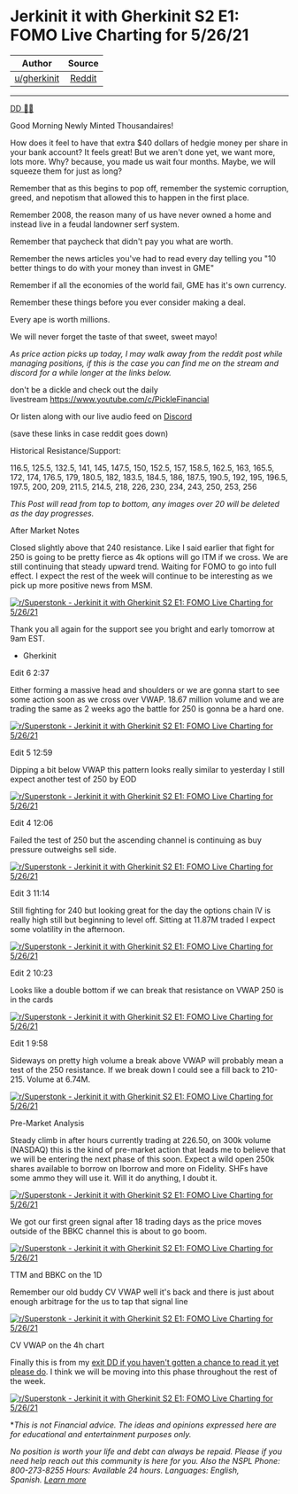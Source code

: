 Jerkinit it with Gherkinit S2 E1: FOMO Live Charting for 5/26/21
================================================================

| Author       | Source       | 
| :-------------: |:-------------:|
|  [u/gherkinit](https://www.reddit.com/user/gherkinit/) | [Reddit](https://www.reddit.com/r/Superstonk/comments/nlg4y2/jerkinit_it_with_gherkinit_s2_e1_fomo_live/) | 

---

[DD 👨‍🔬](https://www.reddit.com/r/Superstonk/search?q=flair_name%3A%22DD%20%F0%9F%91%A8%E2%80%8D%F0%9F%94%AC%22&restrict_sr=1)

Good Morning Newly Minted Thousandaires!

How does it feel to have that extra $40 dollars of hedgie money per share in your bank account? It feels great! But we aren't done yet, we want more, lots more. Why? because, you made us wait four months. Maybe, we will squeeze them for just as long?

Remember that as this begins to pop off, remember the systemic corruption, greed, and nepotism that allowed this to happen in the first place.

Remember 2008, the reason many of us have never owned a home and instead live in a feudal landowner serf system.

Remember that paycheck that didn't pay you what are worth.

Remember the news articles you've had to read every day telling you "10 better things to do with your money than invest in GME"

Remember if all the economies of the world fail, GME has it's own currency.

Remember these things before you ever consider making a deal.

Every ape is worth millions.

We will never forget the taste of that sweet, sweet mayo!

*As price action picks up today, I may walk away from the reddit post while managing positions, if this is the case you can find me on the stream and discord for a while longer at the links below.*

don't be a dickle and check out the daily livestream <https://www.youtube.com/c/PickleFinancial>

Or listen along with our live audio feed on [Discord](https://discord.gg/HbqnUVsSrH)

(save these links in case reddit goes down)

Historical Resistance/Support:

116.5, 125.5, 132.5, 141, 145, 147.5, 150, 152.5, 157, 158.5, 162.5, 163, 165.5, 172, 174, 176.5, 179, 180.5, 182, 183.5, 184.5, 186, 187.5, 190.5, 192, 195, 196.5, 197.5, 200, 209, 211.5, 214.5, 218, 226, 230, 234, 243, 250, 253, 256

*This Post will read from top to bottom, any images over 20 will be deleted as the day progresses.*

After Market Notes

Closed slightly above that 240 resistance. Like I said earlier that fight for 250 is going to be pretty fierce as 4k options will go ITM if we cross. We are still continuing that steady upward trend. Waiting for FOMO to go into full effect. I expect the rest of the week will continue to be interesting as we pick up more positive news from MSM.

[![r/Superstonk - Jerkinit it with Gherkinit S2 E1: FOMO Live Charting for 5/26/21](https://preview.redd.it/z43tprwuti171.png?width=718&format=png&auto=webp&s=1d396027fe5a564d35178c28e7075bd778bfe64d)](https://preview.redd.it/z43tprwuti171.png?width=718&format=png&auto=webp&s=1d396027fe5a564d35178c28e7075bd778bfe64d)

Thank you all again for the support see you bright and early tomorrow at 9am EST.

- Gherkinit

Edit 6 2:37

Either forming a massive head and shoulders or we are gonna start to see some action soon as we cross over VWAP. 18.67 million volume and we are trading the same as 2 weeks ago the battle for 250 is gonna be a hard one.

[![r/Superstonk - Jerkinit it with Gherkinit S2 E1: FOMO Live Charting for 5/26/21](https://preview.redd.it/qgkyihmkei171.png?width=1616&format=png&auto=webp&s=5cd3bd00c4bbb81906d41a3b1c604596e038bcb5)](https://preview.redd.it/qgkyihmkei171.png?width=1616&format=png&auto=webp&s=5cd3bd00c4bbb81906d41a3b1c604596e038bcb5)

Edit 5 12:59

Dipping a bit below VWAP this pattern looks really similar to yesterday I still expect another test of 250 by EOD

[![r/Superstonk - Jerkinit it with Gherkinit S2 E1: FOMO Live Charting for 5/26/21](https://preview.redd.it/pbjtndr1xh171.png?width=1125&format=png&auto=webp&s=801482c9a6681513e9db8dcfdc542a87199cab35)](https://preview.redd.it/pbjtndr1xh171.png?width=1125&format=png&auto=webp&s=801482c9a6681513e9db8dcfdc542a87199cab35)

Edit 4 12:06

Failed the test of 250 but the ascending channel is continuing as buy pressure outweighs sell side.

[![r/Superstonk - Jerkinit it with Gherkinit S2 E1: FOMO Live Charting for 5/26/21](https://preview.redd.it/ijgma8gpnh171.png?width=1448&format=png&auto=webp&s=ae09db265de07949e15e8d7f57a7f49a26ec2a9d)](https://preview.redd.it/ijgma8gpnh171.png?width=1448&format=png&auto=webp&s=ae09db265de07949e15e8d7f57a7f49a26ec2a9d)

Edit 3 11:14

Still fighting for 240 but looking great for the day the options chain IV is really high still but beginning to level off. Sitting at 11.87M traded I expect some volatility in the afternoon.

[![r/Superstonk - Jerkinit it with Gherkinit S2 E1: FOMO Live Charting for 5/26/21](https://preview.redd.it/o5u173keeh171.png?width=1305&format=png&auto=webp&s=ce01f8045a990f2ce0d811fcbcd21c2b21913357)](https://preview.redd.it/o5u173keeh171.png?width=1305&format=png&auto=webp&s=ce01f8045a990f2ce0d811fcbcd21c2b21913357)

Edit 2 10:23

Looks like a double bottom if we can break that resistance on VWAP 250 is in the cards

[![r/Superstonk - Jerkinit it with Gherkinit S2 E1: FOMO Live Charting for 5/26/21](https://preview.redd.it/eglol4x75h171.png?width=1504&format=png&auto=webp&s=9cfd78d43496304401c5d06056ac7cf47e193051)](https://preview.redd.it/eglol4x75h171.png?width=1504&format=png&auto=webp&s=9cfd78d43496304401c5d06056ac7cf47e193051)

Edit 1 9:58

Sideways on pretty high volume a break above VWAP will probably mean a test of the 250 resistance. If we break down I could see a fill back to 210-215. Volume at 6.74M.

[![r/Superstonk - Jerkinit it with Gherkinit S2 E1: FOMO Live Charting for 5/26/21](https://preview.redd.it/84ur8ouo0h171.png?width=1364&format=png&auto=webp&s=8e4343179ef23a639d530128569dcdf34b6b0901)](https://preview.redd.it/84ur8ouo0h171.png?width=1364&format=png&auto=webp&s=8e4343179ef23a639d530128569dcdf34b6b0901)

Pre-Market Analysis

Steady climb in after hours currently trading at 226.50, on 300k volume (NASDAQ) this is the kind of pre-market action that leads me to believe that we will be entering the next phase of this soon. Expect a wild open 250k shares available to borrow on Iborrow and more on Fidelity. SHFs have some ammo they will use it. Will it do anything, I doubt it.

[![r/Superstonk - Jerkinit it with Gherkinit S2 E1: FOMO Live Charting for 5/26/21](https://preview.redd.it/065k5d8slg171.png?width=1442&format=png&auto=webp&s=093a90d987eb20b2d4563bba754fc273340b616d)](https://preview.redd.it/065k5d8slg171.png?width=1442&format=png&auto=webp&s=093a90d987eb20b2d4563bba754fc273340b616d)

We got our first green signal after 18 trading days as the price moves outside of the BBKC channel this is about to go boom.

[![r/Superstonk - Jerkinit it with Gherkinit S2 E1: FOMO Live Charting for 5/26/21](https://preview.redd.it/dn6e5u6kmg171.png?width=912&format=png&auto=webp&s=e9a6e2bbf8ba72be997063b462333c279ff42d91)](https://preview.redd.it/dn6e5u6kmg171.png?width=912&format=png&auto=webp&s=e9a6e2bbf8ba72be997063b462333c279ff42d91)

TTM and BBKC on the 1D

Remember our old buddy CV VWAP well it's back and there is just about enough arbitrage for the us to tap that signal line

[![r/Superstonk - Jerkinit it with Gherkinit S2 E1: FOMO Live Charting for 5/26/21](https://preview.redd.it/yfn0c0b4ng171.png?width=916&format=png&auto=webp&s=037c26a806a85f923108df0eb15af5b37d6ae055)](https://preview.redd.it/yfn0c0b4ng171.png?width=916&format=png&auto=webp&s=037c26a806a85f923108df0eb15af5b37d6ae055)

CV VWAP on the 4h chart

Finally this is from my [exit DD if you haven't gotten a chance to read it yet please do](https://www.reddit.com/r/Superstonk/comments/n3izjq/another_technical_coloring_book_and_a_note_on/). I think we will be moving into this phase throughout the rest of the week.

[![r/Superstonk - Jerkinit it with Gherkinit S2 E1: FOMO Live Charting for 5/26/21](https://preview.redd.it/qpa4accgmg171.png?width=1243&format=png&auto=webp&s=826cdb3df543425b4d5d171fd964634a6dc0aa27)](https://preview.redd.it/qpa4accgmg171.png?width=1243&format=png&auto=webp&s=826cdb3df543425b4d5d171fd964634a6dc0aa27)

**This is not Financial advice. The ideas and opinions expressed here are for educational and entertainment purposes only.*

*No position is worth your life and debt can always be repaid. Please if you need help reach out this community is here for you. Also the NSPL Phone: 800-273-8255 Hours: Available 24 hours. Languages: English, Spanish.* [*Learn more*](https://suicidepreventionlifeline.org/)
